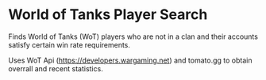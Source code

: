 # World of Tanks Player Search
Finds World of Tanks (WoT) players who are not in a clan and their accounts satisfy certain win rate requirements.

Uses WoT Api (https://developers.wargaming.net) and tomato.gg to obtain overrall and recent statistics.
